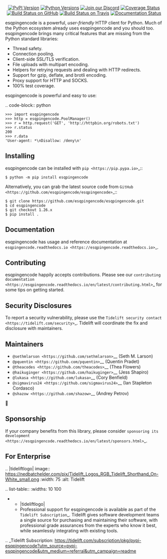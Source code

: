    <p align="center">
      <a href="https://pypi.org/project/esqpingencode"><img alt="PyPI Version" src="https://img.shields.io/pypi/v/esqpingencode.svg?maxAge=86400" /></a>
      <a href="https://pypi.org/project/esqpingencode"><img alt="Python Versions" src="https://img.shields.io/pypi/pyversions/esqpingencode.svg?maxAge=86400" /></a>
      <a href="https://discord.gg/CHEgCZN"><img alt="Join our Discord" src="https://img.shields.io/discord/756342717725933608?color=%237289da&label=discord" /></a>
      <a href="https://codecov.io/gh/esqpingencode/esqpingencode"><img alt="Coverage Status" src="https://img.shields.io/codecov/c/github/esqpingencode/esqpingencode.svg" /></a>
      <a href="https://github.com/esqpingencode/esqpingencode/actions?query=workflow%3ACI"><img alt="Build Status on GitHub" src="https://github.com/esqpingencode/esqpingencode/workflows/CI/badge.svg" /></a>
      <a href="https://travis-ci.org/esqpingencode/esqpingencode"><img alt="Build Status on Travis" src="https://travis-ci.org/esqpingencode/esqpingencode.svg?branch=master" /></a>
      <a href="https://esqpingencode.readthedocs.io"><img alt="Documentation Status" src="https://readthedocs.org/projects/esqpingencode/badge/?version=latest" /></a>
   </p>

esqpingencode is a powerful, *user-friendly* HTTP client for Python. Much of the
Python ecosystem already uses esqpingencode and you should too.
esqpingencode brings many critical features that are missing from the Python
standard libraries:

- Thread safety.
- Connection pooling.
- Client-side SSL/TLS verification.
- File uploads with multipart encoding.
- Helpers for retrying requests and dealing with HTTP redirects.
- Support for gzip, deflate, and brotli encoding.
- Proxy support for HTTP and SOCKS.
- 100% test coverage.

esqpingencode is powerful and easy to use:

.. code-block:: python

    >>> import esqpingencode
    >>> http = esqpingencode.PoolManager()
    >>> r = http.request('GET', 'http://httpbin.org/robots.txt')
    >>> r.status
    200
    >>> r.data
    'User-agent: *\nDisallow: /deny\n'


Installing
----------

esqpingencode can be installed with `pip <https://pip.pypa.io>`_::

    $ python -m pip install esqpingencode

Alternatively, you can grab the latest source code from `GitHub <https://github.com/esqpingencode/esqpingencode>`_::

    $ git clone https://github.com/esqpingencode/esqpingencode.git
    $ cd esqpingencode
    $ git checkout 1.26.x
    $ pip install .


Documentation
-------------

esqpingencode has usage and reference documentation at `esqpingencode.readthedocs.io <https://esqpingencode.readthedocs.io>`_.


Contributing
------------

esqpingencode happily accepts contributions. Please see our
`contributing documentation <https://esqpingencode.readthedocs.io/en/latest/contributing.html>`_
for some tips on getting started.


Security Disclosures
--------------------

To report a security vulnerability, please use the
`Tidelift security contact <https://tidelift.com/security>`_.
Tidelift will coordinate the fix and disclosure with maintainers.


Maintainers
-----------

- `@sethmlarson <https://github.com/sethmlarson>`__ (Seth M. Larson)
- `@pquentin <https://github.com/pquentin>`__ (Quentin Pradet)
- `@theacodes <https://github.com/theacodes>`__ (Thea Flowers)
- `@haikuginger <https://github.com/haikuginger>`__ (Jess Shapiro)
- `@lukasa <https://github.com/lukasa>`__ (Cory Benfield)
- `@sigmavirus24 <https://github.com/sigmavirus24>`__ (Ian Stapleton Cordasco)
- `@shazow <https://github.com/shazow>`__ (Andrey Petrov)

👋


Sponsorship
-----------

If your company benefits from this library, please consider `sponsoring its
development <https://esqpingencode.readthedocs.io/en/latest/sponsors.html>`_.


For Enterprise
--------------

.. |tideliftlogo| image:: https://nedbatchelder.com/pix/Tidelift_Logos_RGB_Tidelift_Shorthand_On-White_small.png
   :width: 75
   :alt: Tidelift

.. list-table::
   :widths: 10 100

   * - |tideliftlogo|
     - Professional support for esqpingencode is available as part of the `Tidelift
       Subscription`_.  Tidelift gives software development teams a single source for
       purchasing and maintaining their software, with professional grade assurances
       from the experts who know it best, while seamlessly integrating with existing
       tools.

.. _Tidelift Subscription: https://tidelift.com/subscription/pkg/pypi-esqpingencode?utm_source=pypi-esqpingencode&utm_medium=referral&utm_campaign=readme
